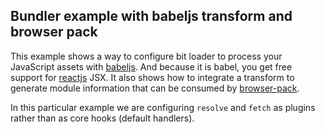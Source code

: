 ## Bundler example with babeljs transform and browser pack

This example shows a way to configure bit loader to process your JavaScript assets with [babeljs](https://babeljs.io/). And because it is babel, you get free support for [reactjs](https://facebook.github.io/react/docs/getting-started.html) JSX.  It also shows how to integrate a transform to generate module information that can be consumed by [browser-pack](https://github.com/substack/browser-pack).

In this particular example we are configuring `resolve` and `fetch` as plugins rather than as core hooks (default handlers).
